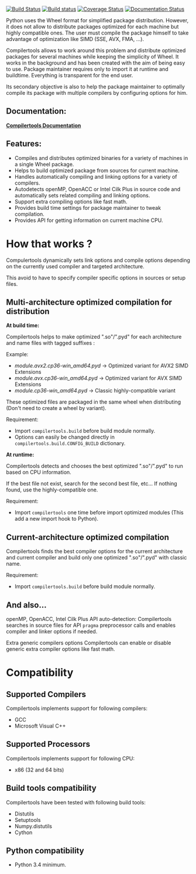 [![Build Status](https://travis-ci.org/JGoutin/compilertools.svg?branch=master)](https://travis-ci.org/JGoutin/compilertools)
[![Build status](https://ci.appveyor.com/api/projects/status/khsf4rjrjo78xcmm?svg=true)](https://ci.appveyor.com/project/JGoutin/compilertools)
[![Coverage Status](https://coveralls.io/repos/github/JGoutin/compilertools/badge.svg?branch=master)](https://coveralls.io/github/JGoutin/compilertools?branch=master)
[![Documentation Status](https://readthedocs.org/projects/compilertools/badge/?version=latest)](http://compilertools.readthedocs.io/en/latest/?badge=latest)

Python uses the Wheel format for simplified package distribution. However,
it does not allow to distribute packages optimized for each machine but highly compatible ones.
The user must compile the package himself to take advantage of optimization like SIMD (SSE, AVX, FMA, ...).

Compilertools allows to work around this problem and distribute optimized packages for several machines while keeping
the simplicity of Wheel. It works in the background and has been created with the aim of being easy to use.
Package maintainer requires only to import it at runtime and buildtime. Everything is transparent for the end user.

Its secondary objective is also to help the package maintainer to optimally compile its package with multiple compilers
by configuring options for him.

Documentation:
--------------
[**Compilertools Documentation**](http://compilertools.readthedocs.io)


Features:
---------

* Compiles and distributes optimized binaries for a variety of machines in a single Wheel package.
* Helps to build optimized package from sources for current machine.
* Handles automatically compiling and linking options for a variety of compilers.
* Autodetects openMP, OpenACC or Intel Cilk Plus in source code and automatically sets related compiling and linking
  options.
* Support extra compiling options like fast math.
* Provides build time settings for package maintainer to tweak compilation.
* Provides API for getting information on current machine CPU.

How that works ?
================

Compulertools dynamically sets link options and compile options depending on the currently used compiler and targeted
architecture.

This avoid to have to specify compiler specific options in sources or setup files.

Multi-architecture optimized compilation for distribution
---------------------------------------------------------

**At build time:**

Compilertools helps to make optimized ".so"/".pyd" for each architecture and name files with tagged suffixes :

Example:

* *module.avx2.cp36-win_amd64.pyd* -> Optimized variant for AVX2 SIMD Extensions
* *module.avx.cp36-win_amd64.pyd* -> Optimized variant for AVX SIMD Extensions
* *module.cp36-win_amd64.pyd* -> Classic highly-compatible variant

These optimized files are packaged in the same wheel when distributing (Don't need to create a wheel by variant).

Requirement:

* Import ``compilertools.build`` before build module normally.
* Options can easily be changed directly in ``compilertools.build.CONFIG_BUILD`` dictionary.

**At runtime:**

Compilertools detects and chooses the best optimized ".so"/".pyd" to run based on CPU information.

If the best file not exist, search for the second best file, etc... If nothing found, use the highly-compatible one.

Requirement:

* Import ``compilertools`` one time before import optimized modules (This add a new import hook to Python).

Current-architecture optimized compilation
------------------------------------------

Compilertools finds the best compiler options for the current architecture and current compiler and build only one
optimized ".so"/".pyd" with classic name.

Requirement:

* Import ``compilertools.build`` before build module normally.

And also...
-----------

openMP, OpenACC, Intel Cilk Plus API auto-detection:
   Compilertools searches in source files for API ``pragma`` preprocessor calls and enables compiler and linker options
   if needed.

Extra generic compilers options
   Compilertools can enable or disable generic extra compiler options like fast math.

Compatibility
=============

Supported Compilers
-------------------

Compilertools implements support for following compilers:

* GCC
* Microsoft Visual C++

Supported Processors
--------------------

Compilertools implements support for following CPU:

* x86 (32 and 64 bits)

Build tools compatibility
-------------------------

Compilertools have been tested with following build tools:

* Distutils
* Setuptools
* Numpy.distutils
* Cython

Python compatibility
--------------------

* Python 3.4 minimum.
